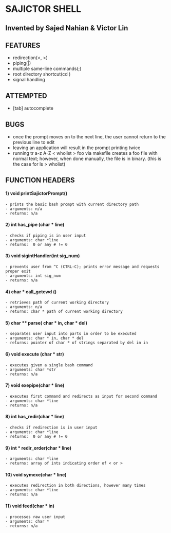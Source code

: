 # SAJICTOR SHELL
## Invented by Sajed Nahian & Victor Lin

## FEATURES
- redirection(<, >)
- piping(|)
- multiple same-line commands(;)
- root directory shortcut(cd )
- signal handling

## ATTEMPTED
- [tab] autocomplete

## BUGS
- once the prompt moves on to the next line, the user cannot return to the previous line to edit
- leaving an application will result in the prompt printing twice
- running tr a-z A-Z < wholist > foo via makefile creates a foo file with normal text; however, when done manually, the file is in binary. (this is the case for ls > wholist)

## FUNCTION HEADERS
#### 1) void printSajictorPrompt()
	- prints the basic bash prompt with current directory path
	- arguments: n/a
	- returns: n/a

#### 2) int has_pipe (char * line)
	- checks if piping is in user input
	- arguments: char *line
	- returns:  0 or any # != 0

#### 3) void sigintHandler(int sig_num)
	- prevents user from ^C (CTRL-C); prints error message and requests proper exit
	- arguments: int sig_num
	- returns: n/a

#### 4) char * call_getcwd ()
	- retrieves path of current working directory 
	- arguments: n/a
	- returns: char * path of current working directory

#### 5) char ** parse( char * in, char * del)
	- separates user input into parts in order to be executed
	- arguments: char * in, char * del
	- returns: pointer of char * of strings separated by del in in

#### 6) void execute (char * str)
	- executes given a single bash command
	- arguments: char *str
	- returns: n/a

#### 7) void exepipe(char * line)
	- executes first command and redirects as input for second command
	- arguments: char *line
	- returns: n/a

#### 8) int has_redir(char * line)
	- checks if redirection is in user input
	- arguments: char *line
	- returns:  0 or any # != 0

#### 9) int * redir_order(char * line)
	- arguments: char *line
	- returns: array of ints indicating order of < or >

#### 10) void symexe(char * line)
	- executes redirection in both directions, however many times
	- arguments: char *line
	- returns: n/a

#### 11) void feed(char * in)
	- processes raw user input
	- arguments: char *
	- returns: n/a
